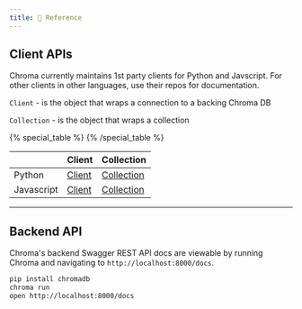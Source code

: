 ```yaml
---
title: 🔧 Reference
---
```


## Client APIs

Chroma currently maintains 1st party clients for Python and Javscript. For other clients in other languages, use their repos for documentation.

`Client` - is the object that wraps a connection to a backing Chroma DB

`Collection` - is the object that wraps a collection


{% special_table %}
{% /special_table %}

|              | Client | Collection |
|--------------|-----------|---------------|
| Python | [Client](/reference/Client) | [Collection](/reference/Collection) |
| Javascript | [Client](/js_reference/Client)   | [Collection](/reference/Collection) |

***

## Backend API

Chroma's backend Swagger REST API docs are viewable by running Chroma and navigating to `http://localhost:8000/docs`.

```bash
pip install chromadb
chroma run
open http://localhost:8000/docs
```
